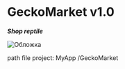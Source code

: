 # GeckoMarket v1.0
***Shop reptile***

![Обложка](https://github.com/Hansola1/AppWPF/GeckoMarket/GeckoMarket/Images/preview)

path file project: MyApp /GeckoMarket
